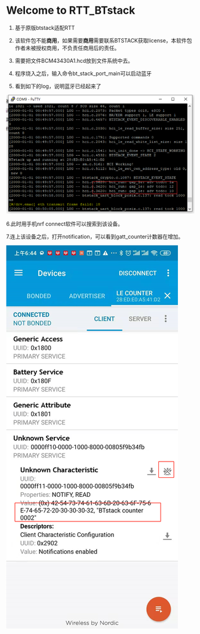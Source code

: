 # Welcome to RTT_BTstack

1. 基于原版btstack适配RTT

2. 该软件包不能**商用**，如果需要**商用**需要联系BTSTACK获取license，本软件包作者未被授权商用，不负责任商用后的责任。

3. 需要把文件BCM43430A1.hcd放到文件系统中去。

4. 程序烧入之后，输入命令bt_stack_port_main可以启动蓝牙

5. 看到如下的log，说明蓝牙已经起来了

![imag](./doc/figure/readme_1.png)

   6.此时用手机nrf connect软件可以搜索到该设备。

   7.连上该设备之后，打开notification，可以看到gatt_counter计数器在增加。

   ![image-imag](./doc/figure/readme_2.png)

